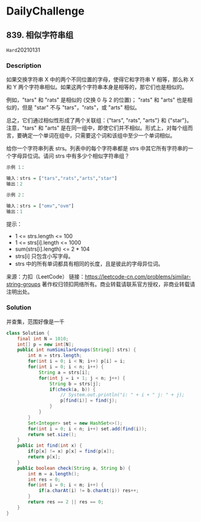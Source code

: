 # DailyChallenge

## 839. 相似字符串组

`Hard`20210131

### Description

如果交换字符串 X 中的两个不同位置的字母，使得它和字符串 Y 相等，那么称 X 和 Y 两个字符串相似。如果这两个字符串本身是相等的，那它们也是相似的。

例如，"tars" 和 "rats" 是相似的 (交换 0 与 2 的位置)； "rats" 和 "arts" 也是相似的，但是 "star" 不与 "tars"，"rats"，或 "arts" 相似。

总之，它们通过相似性形成了两个关联组：{"tars", "rats", "arts"} 和 {"star"}。注意，"tars" 和 "arts" 是在同一组中，即使它们并不相似。形式上，对每个组而言，要确定一个单词在组中，只需要这个词和该组中至少一个单词相似。

给你一个字符串列表 strs。列表中的每个字符串都是 strs 中其它所有字符串的一个字母异位词。请问 strs 中有多少个相似字符串组？

 
```r
示例 1：

输入：strs = ["tars","rats","arts","star"]
输出：2

示例 2：

输入：strs = ["omv","ovm"]
输出：1
```
 

提示：

- 1 <= strs.length <= 100
- 1 <= strs[i].length <= 1000
- sum(strs[i].length) <= 2 * 104
- strs[i] 只包含小写字母。
- strs 中的所有单词都具有相同的长度，且是彼此的字母异位词。

来源：力扣（LeetCode）
链接：https://leetcode-cn.com/problems/similar-string-groups
著作权归领扣网络所有。商业转载请联系官方授权，非商业转载请注明出处。

### Solution

并查集，范围好像是一千

```java
class Solution {
    final int N = 1010;
    int[] p = new int[N];
    public int numSimilarGroups(String[] strs) {
        int n = strs.length;
        for(int i = 0; i < N; i++) p[i] = i;
        for(int i = 0; i < n; i++) {
            String a = strs[i];
            for(int j = i + 1; j < n; j++) {
                String b = strs[j];
                if(check(a, b)) {
                    // System.out.println("i: " + i + " j: " + j);
                    p[find(i)] = find(j);
                }
            }
        }
        Set<Integer> set = new HashSet<>();
        for(int i = 0; i < n; i++) set.add(find(i));
        return set.size();
    }
    public int find(int x) {
        if(p[x] != x) p[x] = find(p[x]);
        return p[x];
    }
    public boolean check(String a, String b) {
        int m = a.length();
        int res = 0;
        for(int i = 0; i < m; i++) {
            if(a.charAt(i) != b.charAt(i)) res++;
        }
        return res == 2 || res == 0;
    }
}
```
